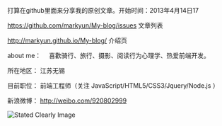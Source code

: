 打算在github里面来分享我的原创文章。开始时间：2013年4月14日17   
 
https://github.com/markyun/My-blog/issues   文章列表

http://markyun.github.io/My-blog/ 介绍页 

about me： 　喜歡骑行、旅行、摄影、阅读行为心理学、热爱前端开发。

所在地区： 江苏无锡  

目前职位： 前端工程师（关注 JavaScript/HTML5/CSS3/Jquery/Node.js ） 

新浪微博： http://weibo.com/920802999 

![Stated Clearly Image](http://farm4.staticflickr.com/3757/9364862224_217bcf88a8_c.jpg)  

